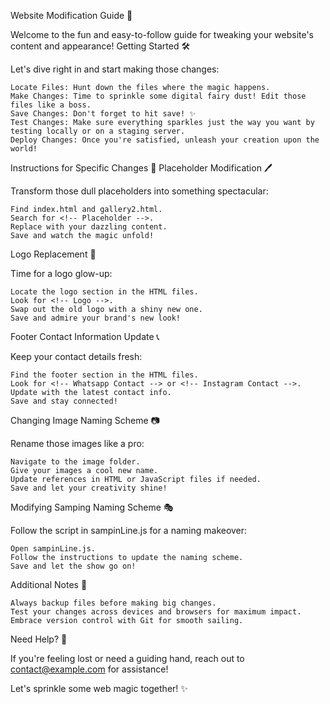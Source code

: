 Website Modification Guide 🚀

Welcome to the fun and easy-to-follow guide for tweaking your website's content and appearance!
Getting Started 🛠️

Let's dive right in and start making those changes:

    Locate Files: Hunt down the files where the magic happens.
    Make Changes: Time to sprinkle some digital fairy dust! Edit those files like a boss.
    Save Changes: Don't forget to hit save! ✨
    Test Changes: Make sure everything sparkles just the way you want by testing locally or on a staging server.
    Deploy Changes: Once you're satisfied, unleash your creation upon the world!

Instructions for Specific Changes 🎨
Placeholder Modification 🖊️

Transform those dull placeholders into something spectacular:

    Find index.html and gallery2.html.
    Search for <!-- Placeholder -->.
    Replace with your dazzling content.
    Save and watch the magic unfold!

Logo Replacement 🌟

Time for a logo glow-up:

    Locate the logo section in the HTML files.
    Look for <!-- Logo -->.
    Swap out the old logo with a shiny new one.
    Save and admire your brand's new look!

Footer Contact Information Update 📞

Keep your contact details fresh:

    Find the footer section in the HTML files.
    Look for <!-- Whatsapp Contact --> or <!-- Instagram Contact -->.
    Update with the latest contact info.
    Save and stay connected!

Changing Image Naming Scheme 📷

Rename those images like a pro:

    Navigate to the image folder.
    Give your images a cool new name.
    Update references in HTML or JavaScript files if needed.
    Save and let your creativity shine!

Modifying Samping Naming Scheme 🎭

Follow the script in sampinLine.js for a naming makeover:

    Open sampinLine.js.
    Follow the instructions to update the naming scheme.
    Save and let the show go on!

Additional Notes 📝

    Always backup files before making big changes.
    Test your changes across devices and browsers for maximum impact.
    Embrace version control with Git for smooth sailing.

Need Help? 🤔

If you're feeling lost or need a guiding hand, reach out to contact@example.com for assistance!

Let's sprinkle some web magic together! ✨
